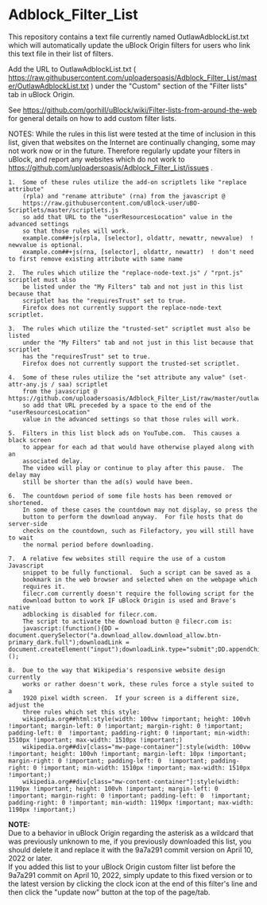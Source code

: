 # Adblock_Filter_List
This repository contains a text file currently named OutlawAdblockList.txt which will automatically update the uBlock Origin filters for users who link this text file in their list of filters.

Add the URL to OutlawAdblockList.txt ( https://raw.githubusercontent.com/uploadersoasis/Adblock_Filter_List/master/OutlawAdblockList.txt ) under the "Custom" section of the "Filter lists" tab in uBlock Origin.

See https://github.com/gorhill/uBlock/wiki/Filter-lists-from-around-the-web for general details on how to add custom filter lists.

NOTES:
While the rules in this list were tested at the time of inclusion in this list,
given that websites on the Internet are continually changing, some may not work
now or in the future.
Therefore regularly update your filters in uBlock, and report any websites which
do not work to https://github.com/uploadersoasis/Adblock_Filter_List/issues .
 
    1.  Some of these rules utilize the add-on scriptlets like "replace attribute"
        (rpla) and "rename attribute" (rna) from the javascript @
        https://raw.githubusercontent.com/uBlock-user/uBO-Scriptlets/master/scriptlets.js
        so add that URL to the "userResourcesLocation" value in the advanced settings
        so that those rules will work.
        example.com##+js(rpla, [selector], oldattr, newattr, newvalue)  ! newvalue is optional.
        example.com##+js(rna, [selector], oldattr, newattr)  ! don't need to first remove existing attribute with same name

    2.  The rules which utilize the "replace-node-text.js" / "rpnt.js" scriptlet must also
        be listed under the "My Filters" tab and not just in this list because that
        scriptlet has the "requiresTrust" set to true.
        Firefox does not currently support the replace-node-text scriptlet.

    3.  The rules which utilize the "trusted-set" scriptlet must also be listed
        under the "My Filters" tab and not just in this list because that scriptlet
        has the "requiresTrust" set to true.
        Firefox does not currently support the trusted-set scriptlet.

    4.  Some of these rules utilize the "set attribute any value" (set-attr-any.js / saa) scriptlet 
        from the javascript @ https://github.com/uploadersoasis/Adblock_Filter_List/raw/master/outlaw_scriptlets.js
        so add that URL preceded by a space to the end of the "userResourcesLocation"
        value in the advanced settings so that those rules will work.

    5.  Filters in this list block ads on YouTube.com.  This causes a black screen
        to appear for each ad that would have otherwise played along with an
        associated delay.
        The video will play or continue to play after this pause.  The delay may
        still be shorter than the ad(s) would have been.

    6.  The countdown period of some file hosts has been removed or shortened.
        In some of these cases the countdown may not display, so press the
        button to perform the download anyway.  For file hosts that do server-side
        checks on the countdown, such as Filefactory, you will still have to wait
        the normal period before downloading.

    7.  A relative few websites still require the use of a custom Javascript
        snippet to be fully functional.  Such a script can be saved as a
        bookmark in the web browser and selected when on the webpage which
        requires it.
        filecr.com currently doesn't require the following script for the
        download button to work IF uBlock Origin is used and Brave's native
        adblocking is disabled for filecr.com.
        The script to activate the download button @ filecr.com is:
        javascript:(function(){DD = document.querySelector("a.download_allow.download_allow.btn-primary_dark.full");downloadLink = document.createElement("input");downloadLink.type="submit";DD.appendChild(downloadLink);})();

    8.  Due to the way that Wikipedia's responsive website design currently
        works or rather doesn't work, these rules force a style suited to a
        1920 pixel width screen.  If your screen is a different size, adjust the
        three rules which set this style:
        wikipedia.org##html:style(width: 100vw !important; height: 100vh !important; margin-left: 0 !important; margin-right: 0 !important; padding-left: 0  !important; padding-right: 0 !important; min-width: 1510px !important; max-width: 1510px !important;)
        wikipedia.org##div[class="mw-page-container"]:style(width: 100vw !important; height: 100vh !important; margin-left: 10px !important; margin-right: 0 !important; padding-left: 0  !important; padding-right: 0 !important; min-width: 1510px !important; max-width: 1510px !important;)
        wikipedia.org##div[class="mw-content-container"]:style(width: 1190px !important; height: 100vh !important; margin-left: 0 !important; margin-right: 0 !important; padding-left: 0  !important; padding-right: 0 !important; min-width: 1190px !important; max-width: 1190px !important;)


<b>NOTE:</b><br>
Due to a behavior in uBlock Origin regarding the asterisk as a wildcard that was
previously unknown to me, if you previously downloaded this list, you should delete
it and replace it with the 9a7a291 commit version on April 10, 2022 or later.<br>
If you added this list to your uBlock Origin custom filter list before the 9a7a291
commit on April 10, 2022, simply update to this fixed version or to the latest
version by clicking the clock icon at the end of this filter's line and then click
the "update now" button at the top of the page/tab.
